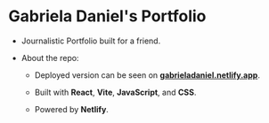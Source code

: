 # Gabriela Daniel's Portfolio

- Journalistic Portfolio built for a friend.

- About the repo:

  - Deployed version can be seen on **[gabrieladaniel.netlify.app](https://gabrieladaniel.netlify.app/)**.

  - Built with **React**, **Vite**, **JavaScript**, and **CSS**.

  - Powered by **Netlify**.
